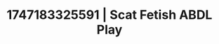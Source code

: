 ---
categories:
- ASMR tingles
- Body positivity
- Mirror play
- Tan line fetish
- Non-binary beauty
image: /assets/images/1747183325591.webp
layout: post
seo:
  description: Featured content with high-quality ABDL Play, Scat Fetish. HD images
    available.
  keywords: ABDL Play, Scat Fetish
  og_image: /assets/images/1747183325591.webp
  schema_type: VisualArtwork
tags:
- '#1747183325591'
- Scat Fetish
- ABDL Play
title: 1747183325591 | Scat Fetish ABDL Play
---